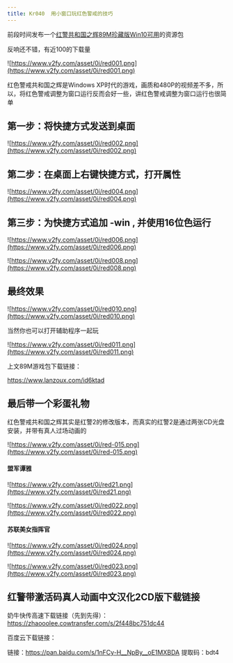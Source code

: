 ```yaml
---
title: Kr040  用小窗口玩红色警戒的技巧
---
```


前段时间发布一个[红警共和国之辉89M珍藏版Win10可用](https://mp.weixin.qq.com/s/NSwMvcEFWxxW31nP2P1EbA)的资源包

反响还不错，有近100的下载量


![https://www.v2fy.com/asset/0i/red001.png](https://www.v2fy.com/asset/0i/red001.png)


红色警戒共和国之辉是Windows XP时代的游戏，画质和480P的视频差不多，所以，将红色警戒调整为窗口运行反而会好一些，讲红色警戒调整为窗口运行也很简单


## 第一步：将快捷方式发送到桌面


![https://www.v2fy.com/asset/0i/red002.png](https://www.v2fy.com/asset/0i/red002.png)


## 第二步：在桌面上右键快捷方式，打开属性

![https://www.v2fy.com/asset/0i/red004.png](https://www.v2fy.com/asset/0i/red004.png)

## 第三步：为快捷方式追加 -win , 并使用16位色运行

![https://www.v2fy.com/asset/0i/red006.png](https://www.v2fy.com/asset/0i/red006.png)


![https://www.v2fy.com/asset/0i/red008.png](https://www.v2fy.com/asset/0i/red008.png)

## 最终效果

![https://www.v2fy.com/asset/0i/red010.png](https://www.v2fy.com/asset/0i/red010.png)

当然你也可以打开辅助程序一起玩

![https://www.v2fy.com/asset/0i/red011.png](https://www.v2fy.com/asset/0i/red011.png)


上文89M游戏包下载链接：

https://www.lanzoux.com/id6ktad


## 最后带一个彩蛋礼物

红色警戒共和国之辉其实是红警2的修改版本，而真实的红警2是通过两张CD光盘安装，并带有真人过场动画的

![https://www.v2fy.com/asset/0i/red-015.png](https://www.v2fy.com/asset/0i/red-015.png)



#### 盟军谭雅

![https://www.v2fy.com/asset/0i/red21.png](https://www.v2fy.com/asset/0i/red21.png)

![https://www.v2fy.com/asset/0i/red022.png](https://www.v2fy.com/asset/0i/red022.png)

#### 苏联美女指挥官

![https://www.v2fy.com/asset/0i/red024.png](https://www.v2fy.com/asset/0i/red024.png)

![https://www.v2fy.com/asset/0i/red023.png](https://www.v2fy.com/asset/0i/red023.png)

## 红警带激活码真人动画中文汉化2CD版下载链接


奶牛快传高速下载链接（先到先得）：https://zhaooolee.cowtransfer.com/s/2f448bc751dc44


百度云下载链接：

链接：https://pan.baidu.com/s/1nFCy-H__NpBy__oE1MXBDA 
提取码：bdt4 
